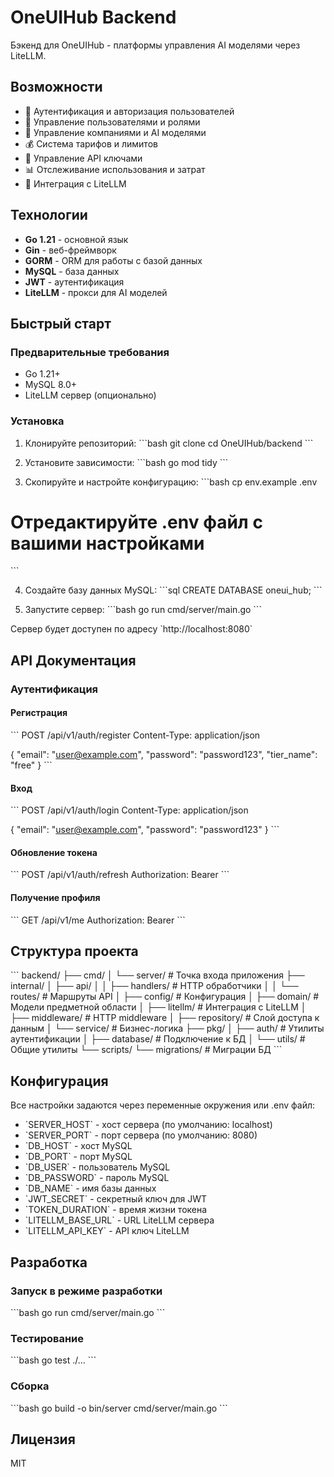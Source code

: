 # OneUIHub Backend

Бэкенд для OneUIHub - платформы управления AI моделями через LiteLLM.

## Возможности

- 🔐 Аутентификация и авторизация пользователей
- 👥 Управление пользователями и ролями
- 🏢 Управление компаниями и AI моделями
- 💰 Система тарифов и лимитов
- 🔑 Управление API ключами
- 📊 Отслеживание использования и затрат
- 🚀 Интеграция с LiteLLM

## Технологии

- **Go 1.21** - основной язык
- **Gin** - веб-фреймворк
- **GORM** - ORM для работы с базой данных
- **MySQL** - база данных
- **JWT** - аутентификация
- **LiteLLM** - прокси для AI моделей

## Быстрый старт

### Предварительные требования

- Go 1.21+
- MySQL 8.0+
- LiteLLM сервер (опционально)

### Установка

1. Клонируйте репозиторий:
\`\`\`bash
git clone <repository-url>
cd OneUIHub/backend
\`\`\`

2. Установите зависимости:
\`\`\`bash
go mod tidy
\`\`\`

3. Скопируйте и настройте конфигурацию:
\`\`\`bash
cp env.example .env
# Отредактируйте .env файл с вашими настройками
\`\`\`

4. Создайте базу данных MySQL:
\`\`\`sql
CREATE DATABASE oneui_hub;
\`\`\`

5. Запустите сервер:
\`\`\`bash
go run cmd/server/main.go
\`\`\`

Сервер будет доступен по адресу \`http://localhost:8080\`

## API Документация

### Аутентификация

#### Регистрация
\`\`\`
POST /api/v1/auth/register
Content-Type: application/json

{
  "email": "user@example.com",
  "password": "password123",
  "tier_name": "free"
}
\`\`\`

#### Вход
\`\`\`
POST /api/v1/auth/login
Content-Type: application/json

{
  "email": "user@example.com",
  "password": "password123"
}
\`\`\`

#### Обновление токена
\`\`\`
POST /api/v1/auth/refresh
Authorization: Bearer <token>
\`\`\`

#### Получение профиля
\`\`\`
GET /api/v1/me
Authorization: Bearer <token>
\`\`\`

## Структура проекта

\`\`\`
backend/
├── cmd/
│   └── server/          # Точка входа приложения
├── internal/
│   ├── api/
│   │   ├── handlers/    # HTTP обработчики
│   │   └── routes/      # Маршруты API
│   ├── config/          # Конфигурация
│   ├── domain/          # Модели предметной области
│   ├── litellm/         # Интеграция с LiteLLM
│   ├── middleware/      # HTTP middleware
│   ├── repository/      # Слой доступа к данным
│   └── service/         # Бизнес-логика
├── pkg/
│   ├── auth/           # Утилиты аутентификации
│   ├── database/       # Подключение к БД
│   └── utils/          # Общие утилиты
└── scripts/
    └── migrations/     # Миграции БД
\`\`\`

## Конфигурация

Все настройки задаются через переменные окружения или .env файл:

- \`SERVER_HOST\` - хост сервера (по умолчанию: localhost)
- \`SERVER_PORT\` - порт сервера (по умолчанию: 8080)
- \`DB_HOST\` - хост MySQL
- \`DB_PORT\` - порт MySQL
- \`DB_USER\` - пользователь MySQL
- \`DB_PASSWORD\` - пароль MySQL
- \`DB_NAME\` - имя базы данных
- \`JWT_SECRET\` - секретный ключ для JWT
- \`TOKEN_DURATION\` - время жизни токена
- \`LITELLM_BASE_URL\` - URL LiteLLM сервера
- \`LITELLM_API_KEY\` - API ключ LiteLLM

## Разработка

### Запуск в режиме разработки

\`\`\`bash
go run cmd/server/main.go
\`\`\`

### Тестирование

\`\`\`bash
go test ./...
\`\`\`

### Сборка

\`\`\`bash
go build -o bin/server cmd/server/main.go
\`\`\`

## Лицензия

MIT 